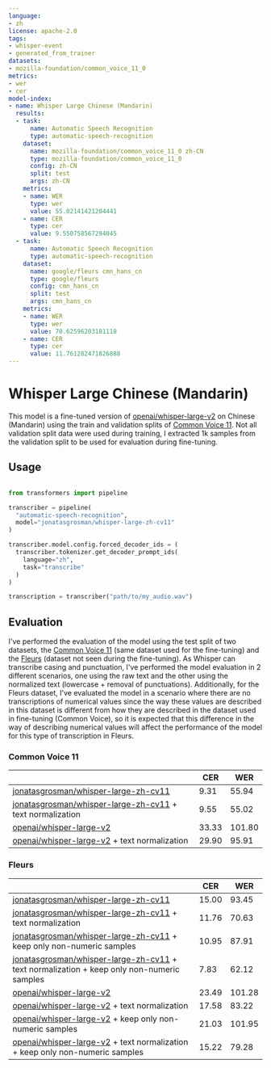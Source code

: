 ```yaml
---
language:
- zh
license: apache-2.0
tags:
- whisper-event
- generated_from_trainer
datasets:
- mozilla-foundation/common_voice_11_0
metrics:
- wer
- cer
model-index:
- name: Whisper Large Chinese (Mandarin)
  results:
  - task:
      name: Automatic Speech Recognition
      type: automatic-speech-recognition
    dataset:
      name: mozilla-foundation/common_voice_11_0 zh-CN
      type: mozilla-foundation/common_voice_11_0
      config: zh-CN
      split: test
      args: zh-CN
    metrics:
    - name: WER
      type: wer
      value: 55.02141421204441
    - name: CER
      type: cer
      value: 9.550758567294045
  - task:
      name: Automatic Speech Recognition
      type: automatic-speech-recognition
    dataset:
      name: google/fleurs cmn_hans_cn
      type: google/fleurs
      config: cmn_hans_cn
      split: test
      args: cmn_hans_cn
    metrics:
    - name: WER
      type: wer
      value: 70.62596203181118
    - name: CER
      type: cer
      value: 11.761282471826888
---
```


# Whisper Large Chinese (Mandarin)

This model is a fine-tuned version of [openai/whisper-large-v2](https://huggingface.co/openai/whisper-large-v2) on Chinese (Mandarin) using the train and validation splits of [Common Voice 11](https://huggingface.co/datasets/mozilla-foundation/common_voice_11_0). Not all validation split data were used during training, I extracted 1k samples from the validation split to be used for evaluation during fine-tuning.

## Usage

```python

from transformers import pipeline

transcriber = pipeline(
  "automatic-speech-recognition", 
  model="jonatasgrosman/whisper-large-zh-cv11"
)

transcriber.model.config.forced_decoder_ids = (
  transcriber.tokenizer.get_decoder_prompt_ids(
    language="zh", 
    task="transcribe"
  )
)

transcription = transcriber("path/to/my_audio.wav")

```

## Evaluation

I've performed the evaluation of the model using the test split of two datasets, the [Common Voice 11](https://huggingface.co/datasets/mozilla-foundation/common_voice_11_0) (same dataset used for the fine-tuning) and the [Fleurs](https://huggingface.co/datasets/google/fleurs) (dataset not seen during the fine-tuning). As Whisper can transcribe casing and punctuation, I've performed the model evaluation in 2 different scenarios, one using the raw text and the other using the normalized text (lowercase + removal of punctuations). Additionally, for the Fleurs dataset, I've evaluated the model in a scenario where there are no transcriptions of numerical values since the way these values are described in this dataset is different from how they are described in the dataset used in fine-tuning (Common Voice), so it is expected that this difference in the way of describing numerical values will affect the performance of the model for this type of transcription in Fleurs.

### Common Voice 11

| | CER | WER |
| --- | --- | --- |
| [jonatasgrosman/whisper-large-zh-cv11](https://huggingface.co/jonatasgrosman/whisper-large-zh-cv11) | 9.31 | 55.94 |
| [jonatasgrosman/whisper-large-zh-cv11](https://huggingface.co/jonatasgrosman/whisper-large-zh-cv11) + text normalization | 9.55 | 55.02 |
| [openai/whisper-large-v2](https://huggingface.co/openai/whisper-large-v2) | 33.33 | 101.80 |
| [openai/whisper-large-v2](https://huggingface.co/openai/whisper-large-v2) + text normalization | 29.90 | 95.91 |

### Fleurs

| | CER | WER |
| --- | --- | --- |
| [jonatasgrosman/whisper-large-zh-cv11](https://huggingface.co/jonatasgrosman/whisper-large-zh-cv11) | 15.00 | 93.45 |
| [jonatasgrosman/whisper-large-zh-cv11](https://huggingface.co/jonatasgrosman/whisper-large-zh-cv11) + text normalization | 11.76 | 70.63 |
| [jonatasgrosman/whisper-large-zh-cv11](https://huggingface.co/jonatasgrosman/whisper-large-zh-cv11) + keep only non-numeric samples | 10.95 | 87.91 |
| [jonatasgrosman/whisper-large-zh-cv11](https://huggingface.co/jonatasgrosman/whisper-large-zh-cv11) + text normalization + keep only non-numeric samples | 7.83 | 62.12 |
| [openai/whisper-large-v2](https://huggingface.co/openai/whisper-large-v2) | 23.49 | 101.28 |
| [openai/whisper-large-v2](https://huggingface.co/openai/whisper-large-v2) + text normalization | 17.58 | 83.22 |
| [openai/whisper-large-v2](https://huggingface.co/openai/whisper-large-v2) + keep only non-numeric samples | 21.03 | 101.95 |
| [openai/whisper-large-v2](https://huggingface.co/openai/whisper-large-v2) + text normalization + keep only non-numeric samples | 15.22 | 79.28 |
